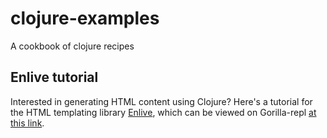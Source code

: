 clojure-examples
================

A cookbook of clojure recipes

## Enlive tutorial

Interested in generating HTML content using Clojure? Here's a tutorial for the HTML templating library [Enlive](https://github.com/cgrand/enlive "Enlive"), which can be viewed on Gorilla-repl [at this link](http://viewer.gorilla-repl.org/view.html?source=github&user=shark8me&repo=clojure-examples&path=src/enliven.cljw "at this link").

